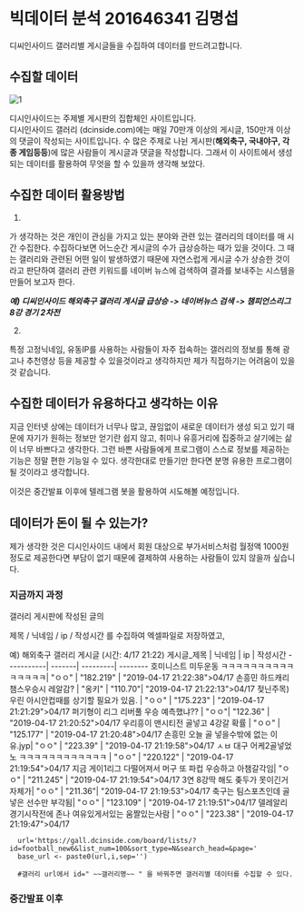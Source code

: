 # 빅데이터 분석 201646341 김명섭
디씨인사이드 갤러리별 게시글들을 수집하여 데이터를 만드려고합니다.

## 수집할 데이터
![1](https://user-images.githubusercontent.com/49008643/56280869-189c1d00-6146-11e9-97cf-b4af86e4119f.JPG)

디시인사이드는 주제별 게시판의 집합체인 사이트입니다.  
디시인사이드 갤러리 (dcinside.com)에는 매일 70만개 이상의 게시글, 150만개 이상의 댓글이 작성되는 사이트입니다. 
수 많은 주제로 나뉜 게시판(**해외축구, 국내야구, 각종 게임등등**)에 많은 사람들이 게시글과 댓글을 작성합니다.
그래서 이 사이트에서 생성되는 데이터를 활용하여 무엇을 할 수 있을까 생각해 보았다.

## 수집한 데이터 활용방법

1. 
가 생각하는 것은 개인이 관심을 가지고 있는 분야와 관련 있는 갤러리의 데이터를 매 시간 수집한다. 
수집하다보면 어느순간 게시글의 수가 급상승하는 때가 있을 것이다.
그 때는 갤러리와 관련된 어떤 일이 발생하였기 때문에 자연스럽게 게시글 수가 상승한 것이라고 판단하여 
갤러리 관련 키워드를 네이버 뉴스에 검색하여 결과를 보내주는 시스템을 만들어 보고자 한다. 

***예) 디씨인사이드 해외축구 갤러리 게시글 급상승 -> 네이버뉴스 검색 -> 챔피언스리그 8강 경기 2차전***

2. 
특정 고정닉네임, 유동IP를 사용하는 사람들이 자주 접속하는 갤러리의 정보를 통해 광고나 추천영상 등을 제공할 수 있을것이라고 생각하지만
제가 직접하기는 어려움이 있을 것 같습니다.

## 수집한 데이터가 유용하다고 생각하는 이유
지금 인터넷 상에는 데이터가 너무나 많고, 끊임없이 새로운 데이터가 생성 되고 있기 때문에 자기가 원하는 정보만 얻기란 쉽지 않고, 취미나 유흥거리에 집중하고 살기에는 삶이 너무 바쁘다고 생각한다. 그런 바쁜 사람들에게 프로그램이 스스로 정보를 제공하는 기능은 정말 편한 기능일 수 있다. 생각한대로 만들기만 한다면 분명 유용한 프로그램이 될 것이라고 생각합니다.

이것은 중간발표 이후에 텔레그램 봇을 활용하여 시도해볼 예정입니다. 

## 데이터가 돈이 될 수 있는가?
제가 생각한 것은 디시인사이드 내에서 회원 대상으로 부가서비스처럼 월정액 1000원 정도로 제공한다면 부담이 없기 때문에 결제하여 사용하는 사람들이 있지 않을까 싶습니다. 

### 지금까지 과정

갤러리 게시판에 작성된 글의

제목 / 닉네임 / ip / 작성시간
를 수집하여 엑셀파일로 저장하였고,

예) 해외축구 갤러리 게시글 (시간: 4/17 21:22)
게시글_제목	| 닉네임	| ip	| 작성시간
-----------| -------| ---------| --------
호미니스트 미두운동 ㅋㅋㅋㅋㅋㅋㅋㅋㅋㅋㅋㅋㅋㅋㅋ| 	"ㅇㅇ" | 	"182.219" | 	"2019-04-17 21:22:38">04/17
손흥민 하드캐리 챔스우승시 레알감?	| "옹키" | 	"110.70"|  	"2019-04-17 21:22:13">04/17
젖닌주목) 우린 아시안컵때를 상기할 필요가 있음.	| "ㅇㅇ" 	| "175.223" | 	"2019-04-17 21:21:29">04/17
퍼기형이 리그 리버풀 우승 예측했냐??	| "ㅇㅇ"|  	"122.36" | 	"2019-04-17 21:20:52">04/17
우리흥이 맨시티전 골넣고 4강갈 확률	| "ㅇㅇ" | 	"125.177" | 	"2019-04-17 21:20:48">04/17
손흥민 오늘 골 넣을수밖에 없는 이유.jyp| 	"ㅇㅇ" | 	"223.39" | 	"2019-04-17 21:19:58">04/17
ㅅㅂ 대구 어케2골넣었노 ㅋㅋㅋㅋㅋㅋㅋㅋㅋㅋㅋㅋ	| "ㅇㅇ" | 	"220.122" | 	"2019-04-17 21:19:54">04/17
지금 게이1리그 다떨어져서 머구 또 파컵 우승하고 아챔갈각임| "ㅇㅇ" | 	"211.245" | 	"2019-04-17 21:19:54">04/17
3연 8강딱 해도 좆두가 못이긴거 자체가| 	"ㅇㅇ" | 	"211.36"|  	"2019-04-17 21:19:53">04/17
축구는 팀스포츠인데 골 넣은 선수만 부각됨| 	"ㅇㅇ" | 	"123.109" | 	"2019-04-17 21:19:51">04/17
델레알리 경기시작전에 존나 여유있게서있는 움짤있는사람	| "ㅇㅇ" 	| "223.38" | 	"2019-04-17 21:19:47">04/17

```
  url='https://gall.dcinside.com/board/lists/?id=football_new6&list_num=100&sort_type=N&search_head=&page='   
  base_url <- paste0(url,i,sep='') 
  
  #갤러리 url에서 id=" ~~갤러리명~~ " 을 바꿔주면 갤러리별 데이터를 수집할 수 있다.
```

### 중간발표 이후

